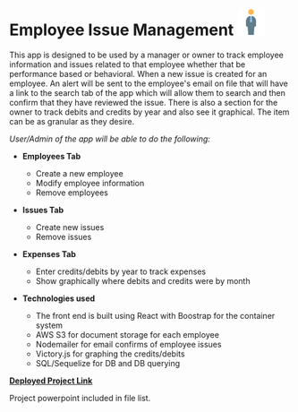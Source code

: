 # **Employee Issue Management** ![Employee Logo](readImages/employee.png)

This app is designed to be used by a manager or owner to track employee information and issues related to that employee whether that be performance based or behavioral. When a new issue is created for an employee. An alert will be sent to the employee's email on file that will have a link to the search tab of the app which will allow them to search and then confirm that they have reviewed the issue. There is also a section for the owner to track debits and credits by year and also see it graphical. The item can be as granular as they desire. 


_User/Admin of the app will be able to do the following:_ 

* **Employees Tab**
    * Create a new employee 
    * Modify employee information
    * Remove employees 

* **Issues Tab** 
    * Create new issues 
    * Remove issues 

* **Expenses Tab**  
    * Enter credits/debits by year to track expenses 
    * Show graphically where debits and credits were by month

* **Technologies used**
    * The front end is built using React with Boostrap for the container system
    * AWS S3 for document storage for each employee
    * Nodemailer for email confirms of employee issues
    * Victory.js for graphing the credits/debits
    * SQL/Sequelize for DB and DB querying

[**Deployed Project Link**](https://serene-savannah-13108.herokuapp.com/)


Project powerpoint included in file list. 